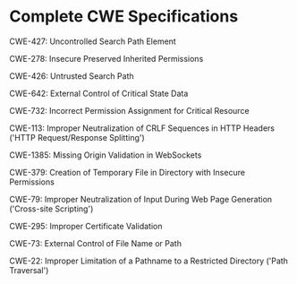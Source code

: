 

# Complete CWE Specifications

CWE-427: Uncontrolled Search Path Element

CWE-278: Insecure Preserved Inherited Permissions

CWE-426: Untrusted Search Path

CWE-642: External Control of Critical State Data

CWE-732: Incorrect Permission Assignment for Critical Resource

CWE-113: Improper Neutralization of CRLF Sequences in HTTP Headers ('HTTP Request/Response Splitting')

CWE-1385: Missing Origin Validation in WebSockets

CWE-379: Creation of Temporary File in Directory with Insecure Permissions

CWE-79: Improper Neutralization of Input During Web Page Generation ('Cross-site Scripting')

CWE-295: Improper Certificate Validation

CWE-73: External Control of File Name or Path

CWE-22: Improper Limitation of a Pathname to a Restricted Directory ('Path Traversal')